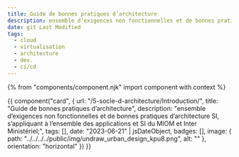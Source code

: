 ```yaml
---
title: Guide de bonnes pratiques d’architecture
description: ensemble d’exigences non fonctionnelles et de bonnes pratiques d’architecture SI, s’appliquant à l’ensemble des applications et SI du MIOM et Inter Ministériel
date: git Last Modified
tags:
  - cloud
  - virtualisation
  - architecture
  - dev.
  - ci/cd
---
```


{% from "components/component.njk" import component with context %}
<div>
{{ component("card", {
    url: "/5-socle-d-architecture/Introduction/",
    title: "Guide de bonnes pratiques d’architecture",
    description: "ensemble d’exigences non fonctionnelles et de bonnes pratiques d’architecture SI, s’appliquant à l’ensemble des applications et SI du MIOM et Inter Ministériel;",
    tags: [],
    date: "2023-06-21" | jsDateObject,
    badges: [],
    image: {
        path: "../../../../public/img/undraw_urban_design_kpu8.png",
        alt: ""
    },
    orientation: "horizontal"
}) }}
</div>